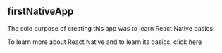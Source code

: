 

## firstNativeApp

The sole purpose of creating this app was to learn React Native basics.

To learn more about React Native and to learn its basics, click [here](https://facebook.github.io/react-native/docs/getting-started.html)
